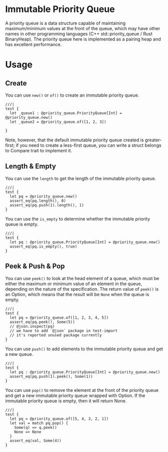 # Immutable Priority Queue

A priority queue is a data structure capable of maintaining maximum/minimum values at the front of the queue, which may have other names in other programming languages (C++ std::priority_queue / Rust BinaryHeap). The priority queue here is implemented as a pairing heap and has excellent performance.

# Usage

## Create

You can use `new()` or `of()` to create an immutable priority queue.

```moonbit
///|
test {
  let _queue1 : @priority_queue.PriorityQueue[Int] = @priority_queue.new()
  let _queue2 = @priority_queue.of([1, 2, 3])

}
```

Note, however, that the default immutable priority queue created is greater-first; if you need to create a less-first queue, you can write a struct belongs to Compare trait to implement it.

## Length & Empty

You can use the `length` to get the length of the immutable priority queue.

```moonbit
///|
test {
  let pq = @priority_queue.new()
  assert_eq(pq.length(), 0)
  assert_eq(pq.push(1).length(), 1)
}
```

You can use the `is_empty` to determine whether the immutable priority queue is empty.

```moonbit
///|
test {
  let pq : @priority_queue.PriorityQueue[Int] = @priority_queue.new()
  assert_eq(pq.is_empty(), true)
}
```

## Peek & Push & Pop

You can use `peek()` to look at the head element of a queue, which must be either the maximum or minimum value of an element in the queue, depending on the nature of the specification. The return value of `peek()` is an Option, which means that the result will be `None` when the queue is empty.

```moonbit
///|
test {
  let pq = @priority_queue.of([1, 2, 3, 4, 5])
  assert_eq(pq.peek(), Some(5))
  // @json.inspect(pq)
  // we have to add `@json` package in test-import
  // it's reported unused package currently
}
```

You can use `push()` to add elements to the immutable priority queue and get a new queue.

```moonbit
///|
test {
  let pq : @priority_queue.PriorityQueue[Int] = @priority_queue.new()
  assert_eq(pq.push(1).peek(), Some(1))
}
```

You can use `pop()` to remove the element at the front of the priority queue and get a new immutable priority queue wrapped with Option. If the immutable priority queue is empty, then it will return None.

```moonbit
///|
test {
  let pq = @priority_queue.of([5, 4, 3, 2, 1])
  let val = match pq.pop() {
    Some(q) => q.peek()
    None => None
  }
  assert_eq(val, Some(4))
}
```



